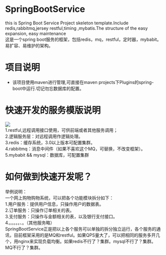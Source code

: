 # SpringBootService
this is Spring Boot Service Project skeleton template.Include redis,rabbitmq,jersey restful,timing ,mybatis.The structure of the easy expansion, easy maintenance </br>
这是一个spring boot服务的框架，包括redis，mq，restful，定时器，mybabit。易扩容、易维护的架构。</br>

# 项目说明
* 该项目使用maven进行管理,可直接在maven projects下Plugins的spring-boot中运行.切记勿忘数据库的配置。 </br>

# 快速开发的服务模版说明
![](https://raw.githubusercontent.com/orange1438/SpringBootService/master/Frame.jpg) </br>
1.restful,远程调用接口使用，可供前端或者其他服务调用；</br>
2.逻辑服务层：对远程调用作逻辑处理。</br>
3.redis：缓存系统，3.0以上版本可配置集群。</br>
4.rabbitmq：消息中间件（如果不喜欢这个MQ，可替换，不改变框架）。</br>
5.mybabit && mysql：数据库，可配置集群</br>

# 如何做到快速开发呢？
举例说明：</br>一个网上购物购物系统，可以把各个功能模块拆分如下：</br>
1.用户服务：提供用户信息，只操作用户的数据表。</br>
2.订单服务：只操作订单相关的表。</br>
3.支付服务：只操作与金额相关的表，以及银行支付接口。</br>
4.。。。。。、。（其他服务略）</br>
SpringBootService正是把以上各个服务可以单独的拆分独立运行，各个服务的通讯，目前框架采用的是MQ和restful。如果QPS量大了，可以把相同的服务多开几个，用nginx来实现负载均衡。如果redis不行了？集群。mysql不行了？集群。MQ不行了？集群。